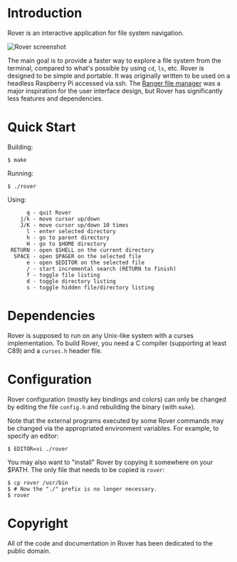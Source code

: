 Introduction
============

 Rover is an interactive application for file system navigation.

![Rover screenshot](/../screenshots/screenshot.png?raw=true "Screenshot")

 The main goal is to provide a faster way to explore a file system from the
terminal, compared to what's possible by using `cd`, `ls`, etc. Rover
is designed to be simple and portable. It was originally written to be
used on a headless Raspberry Pi accessed via ssh. The [Ranger file manager](http://ranger.nongnu.org/)
was a major inspiration for the user interface design, but Rover has
significantly less features and dependencies.


Quick Start
===========

 Building:
 ```
 $ make
 ```

 Running:
 ```
 $ ./rover
 ```

 Using:
 ```
       q - quit Rover
     j/k - move cursor up/down
     J/K - move cursor up/down 10 times
       l - enter selected directory
       h - go to parent directory
       H - go to $HOME directory
  RETURN - open $SHELL on the current directory
   SPACE - open $PAGER on the selected file
       e - open $EDITOR on the selected file
       / - start incremental search (RETURN to finish)
       f - toggle file listing
       d - toggle directory listing
       s - toggle hidden file/directory listing
 ```


Dependencies
============

 Rover is supposed to run on any Unix-like system with a curses implementation.
To build Rover, you need a C compiler (supporting at least C89) and a `curses.h`
header file.

Configuration
=============

 Rover configuration (mostly key bindings and colors) can only be changed
by editing the file `config.h` and rebuilding the binary (with `make`).

 Note that the external programs executed by some Rover commands may be changed
via the appropriated environment variables. For example, to specify an editor:
 ```
 $ EDITOR=vi ./rover
 ```

 You may also want to "install" Rover by copying it somewhere on your $PATH. The
only file that needs to be copied is `rover`:
 ```
 $ cp rover /usr/bin
 $ # Now the "./" prefix is no longer necessary.
 $ rover
 ```


Copyright
=========

 All of the code and documentation in Rover has been dedicated to the
   public domain.
